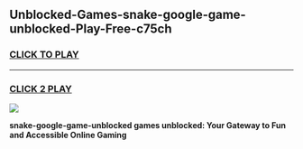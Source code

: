 
## Unblocked-Games-snake-google-game-unblocked-Play-Free-c75ch
<h3>
<a href="https://premium76.site?title=snake-google-game-unblocked&ref=10A">CLICK TO PLAY</a></h3>
<hr>

<h3>
<a href="https://premium76.site?title=snake-google-game-unblocked&ref=10A">CLICK 2 PLAY</a>
  
</h3>

<a href="https://premium76.site?title=snake-google-game-unblocked&ref=10A"><img src="https://clearcache.store/games.png"></a>


**snake-google-game-unblocked games unblocked: Your Gateway to Fun and Accessible Online Gaming**

